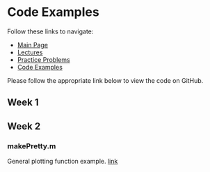 # Code Examples
Follow these links to navigate:
- [Main Page](https://jacksonburns.github.io/MATLAB-Start-to-Finish/)
- [Lectures ](https://jacksonburns.github.io/MATLAB-Start-to-Finish/Lectures/Lectures-Landing-Page)
- [Practice Problems](https://jacksonburns.github.io/MATLAB-Start-to-Finish/Practice-Problems/Practice-Problems-Landing-Page)
- [Code Examples](https://jacksonburns.github.io/MATLAB-Start-to-Finish/Code-Examples/Code-Examples-Landing-Page)

Please follow the appropriate link below to view the code on GitHub.

## Week 1

## Week 2
### makePretty.m
General plotting function example. [link](https://github.com/JacksonBurns/MATLAB-Start-to-Finish/blob/master/Code-Examples/Week-2/makePretty.m)
